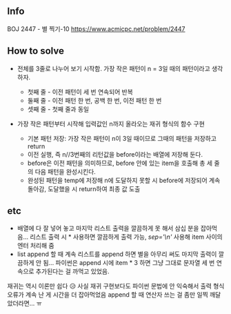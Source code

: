 ## Info
BOJ 2447 - 별 찍기-10 https://www.acmicpc.net/problem/2447

## How to solve
* 전체를 3줄로 나누어 보기 시작함. 가장 작은 패턴이 n = 3일 때의 패턴이라고 생각하자.
  * 첫째 줄 - 이전 패턴이 세 번 연속되어 반복
  * 둘째 줄 - 이전 패턴 한 번, 공백 한 번, 이전 패턴 한 번
  * 셋째 줄 - 첫째 줄과 동일


* 가장 작은 패턴부터 시작해 입력값인 n까지 올라오는 재귀 형식의 함수 구현
  * 기본 패턴 저장: 가장 작은 패턴이 n이 3일 때이므로 그때의 패턴을 저장하고 return
  * 이전 실행, 즉 n//3번째의 리턴값을 before이라는 배열에 저장해 둔다.
  * before은 이전 패턴을 의미하므로, before 안에 있는 item을 호출해 총 세 줄의 다음 패턴을 완성시킨다.
  * 완성된 패턴을 temp에 저장해 n에 도달하지 못할 시 before에 저장되어 계속 돌아감, 도달했을 시 return하여 최종 값 도출

## etc
* 배열에 다 잘 넣어 놓고 마지막 리스트 출력을 깔끔하게 못 해서 삼십 분을 잡아먹음... 리스트 출력 시 * 사용하면 깔끔하게 출력 가능, *sep='\n'* 사용해 item 사이의 엔터 처리해 줌
* list append 할 때 계속 리스트를 append 하면 별을 아무리 써도 마지막 출력이 깔끔하게 안 됨... 파이썬은 append 시에 item * 3 하면 그냥 그대로 문자열 세 번 연속으로 추가된다는 걸 까먹고 있었음.

재귀는 역시 이론만 쉽다 😥
사실 재귀 구현보다도 파이썬 문법에 안 익숙해서 출력 형식 오류가 계속 난 게 시간을 더 잡아먹었음
append 할 때 연산자 쓰는 걸 좀만 일찍 깨달았더라면... ㅠ